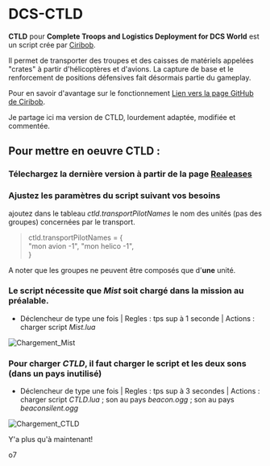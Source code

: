 # DCS-CTLD

**CTLD** pour **Complete Troops and Logistics Deployment for DCS World** est un script crée par [Ciribob](https://github.com/ciribob).

Il permet de transporter des troupes et des caisses de matériels appelées "crates" à partir d'hélicoptères et d'avions.
La capture de base et le renforcement de positions  défensives fait désormais partie du gameplay.
  
Pour en savoir d'avantage sur le fonctionnement [Lien vers la page GitHub de Ciribob](https://github.com/ciribob/DCS-CTLD).  

Je partage ici ma version de CTLD, lourdement adaptée, modifiée et commentée.  
  
  
## Pour mettre en oeuvre **CTLD** :  

### Télechargez la dernière version à partir de la page [Realeases](https://github.com/Queton1-1/DCS-CTLD/releases)  

### Ajustez les paramètres du script suivant vos besoins
ajoutez dans le tableau *ctld.transportPilotNames* le nom des unités (pas des groupes) concernées par le transport.  
> ctld.transportPilotNames = {  
> "mon avion -1",
> "mon helico -1",  
> }  
 
A noter que les groupes ne peuvent être composés que d'**une** unité.  
  
### Le script nécessite que *Mist* soit chargé dans la mission au préalable.
 - Déclencheur de type une fois | Regles : tps sup à 1 seconde | Actions : charger script *Mist.lua*
  
![Chargement_Mist](https://github.com/Queton1-1/DCS-CTLD/assets/13013609/d70269cd-683e-4567-bebf-d498e2c46b24)  

  
### Pour charger *CTLD*, il faut charger le script et les deux sons (dans un pays inutilisé)
- Déclencheur de type une fois | Regles : tps sup à 3 secondes | Actions : charger script *CTLD.lua* ; son au pays *beacon.ogg* ; son au pays *beaconsilent.ogg*
  
![Chargement_CTLD](https://github.com/Queton1-1/DCS-CTLD/assets/13013609/2f807bfe-8f95-409a-88ba-ea55b0ff76c5)  
  

Y'a plus qu'à maintenant!  
  
o7


